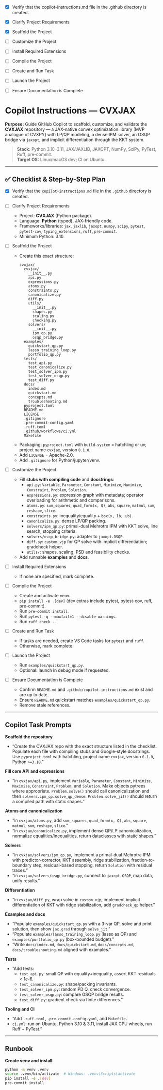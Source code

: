 <!-- Use this file to provide workspace-specific custom instructions to Copilot. For more details, visit https://code.visualstudio.com/docs/copilot/copilot-customization#_use-a-githubcopilotinstructionsmd-file -->
- [x] Verify that the copilot-instructions.md file in the .github directory is created.

- [x] Clarify Project Requirements
	<!-- Ask for project type, language, and frameworks if not specified. Skip if already provided. -->

- [x] Scaffold the Project
	<!--
	Ensure that the previous step has been marked as completed.
	Call project setup tool with projectType parameter.
	Run scaffolding command to create project files and folders.
	Use '.' as the working directory.
	If no appropriate projectType is available, search documentation using available tools.
	Otherwise, create the project structure manually using appropriate file creation tools.
	-->

- [ ] Customize the Project
	<!--
	Verify that all previous steps have been completed successfully and you have marked the step as completed.
	Develop a plan to modify codebase according to user requirements.
	Apply modifications using appropriate tools and user-provided references.
	Skip this step for "Hello World" projects.
	-->

- [ ] Install Required Extensions
	<!-- ONLY install extensions provided mentioned in the get_project_setup_info. Skip this step otherwise and mark as completed. -->

- [ ] Compile the Project
	<!--
	Verify that all previous steps have been completed.
	Install any missing dependencies.
	Run diagnostics and resolve any issues.
	Check for markdown files in project folder for relevant instructions on how to do this.
	-->

- [ ] Create and Run Task
	<!--
	Verify that all previous steps have been completed.
	Check https://code.visualstudio.com/docs/debugtest/tasks to determine if the project needs a task. If so, use the create_and_run_task to create and launch a task based on package.json, README.md, and project structure.
	Skip this step otherwise.
	 -->

- [ ] Launch the Project
	<!--
	Verify that all previous steps have been completed.
	Prompt user for debug mode, launch only if confirmed.
	 -->

- [ ] Ensure Documentation is Complete
	<!--
	Verify that all previous steps have been completed.
	Verify that README.md and the copilot-instructions.md file in the .github directory exists and contains current project information.
	Clean up the copilot-instructions.md file in the .github directory by removing all HTML comments.
	 -->


# Copilot Instructions — CVXJAX

**Purpose:** Guide GitHub Copilot to scaffold, customize, and validate the **CVXJAX** repository — a JAX-native convex optimization library (MVP analogue of CVXPY) with LP/QP modeling, a dense IPM solver, an OSQP bridge via `jaxopt`, and implicit differentiation through the KKT system.

> **Stack:** Python 3.10–3.11, JAX/JAXLIB, JAXOPT, NumPy, SciPy, PyTest, Ruff, pre-commit.  
> **Target OS:** Linux/macOS dev; CI on Ubuntu.

---

## ✅ Checklist & Step-by-Step Plan

- [x] Verify that the `copilot-instructions.md` file in the `.github` directory is created.

- [ ] Clarify Project Requirements  
  - Project: **CVXJAX** (Python package).  
  - Language: **Python** (typed), JAX-friendly code.  
  - Frameworks/libraries: `jax`, `jaxlib`, `jaxopt`, `numpy`, `scipy`, `pytest`, `pytest-cov`, `typing_extensions`, `ruff`, `pre-commit`.  
  - Minimum Python: 3.10.

- [ ] Scaffold the Project  
  - Create this exact structure:
    ```
    cvxjax/
      cvxjax/
        __init__.py
        api.py
        expressions.py
        atoms.py
        constraints.py
        canonicalize.py
        diff.py
        utils/
          __init__.py
          shapes.py
          scaling.py
          checking.py
        solvers/
          __init__.py
          ipm_qp.py
          osqp_bridge.py
      examples/
        quickstart_qp.py
        lasso_training_loop.py
        portfolio_qp.py
      tests/
        test_api.py
        test_canonicalize.py
        test_solver_ipm.py
        test_solver_osqp.py
        test_diff.py
      docs/
        index.md
        quickstart.md
        concepts.md
        troubleshooting.md
      pyproject.toml
      README.md
      LICENSE
      .gitignore
      .pre-commit-config.yaml
      .ruff.toml
      .github/workflows/ci.yml
      Makefile
    ```
  - Packaging: `pyproject.toml` with `build-system` = hatchling or uv; project name `cvxjax`, version `0.1.0`.  
  - Add `LICENSE` = Apache-2.0.  
  - Add `.gitignore` for Python/jupyter/venv.

- [ ] Customize the Project  
  - Fill **stubs with compiling code** and **docstrings**:
    - `api.py`: `Variable`, `Parameter`, `Constant`, `Minimize`, `Maximize`, `Constraint`, `Problem`, `Solution`.  
    - `expressions.py`: expression graph with metadata; operator overloading for arithmetic and comparisons.  
    - `atoms.py`: `sum_squares`, `quad_form(x, Q)`, `abs`, `square`, `matmul`, `sum`, `reshape`, `slice`.  
    - `constraints.py`: inequality/equality + `box(x, lb, ub)`.  
    - `canonicalize.py`: dense LP/QP packing.  
    - `solvers/ipm_qp.py`: primal-dual Mehrotra IPM with KKT solve, line search, stopping criteria.  
    - `solvers/osqp_bridge.py`: adapter to `jaxopt.OSQP`.  
    - `diff.py`: `custom_vjp` for QP solve with implicit differentiation; gradcheck helper.  
    - `utils/`: shapes, scaling, PSD and feasibility checks.  
  - Add runnable **examples** and **docs**.

- [ ] Install Required Extensions  
  - If none are specified, mark complete.

- [ ] Compile the Project  
  - Create and activate venv.  
  - `pip install -e .[dev]` (dev extras include pytest, pytest-cov, ruff, pre-commit).  
  - Run `pre-commit install`.  
  - Run `pytest -q --maxfail=1 --disable-warnings`.  
  - Run `ruff check .`.

- [ ] Create and Run Task  
  - If tasks are needed, create VS Code tasks for `pytest` and `ruff`.  
  - Otherwise, mark complete.

- [ ] Launch the Project  
  - Run `examples/quickstart_qp.py`.  
  - Optional: launch in debug mode if requested.

- [ ] Ensure Documentation is Complete  
  - Confirm `README.md` and `.github/copilot-instructions.md` exist and are up to date.  
  - Ensure `README.md` quickstart matches `examples/quickstart_qp.py`.  
  - Remove stale references.  

---

## Copilot Task Prompts

**Scaffold the repository**
- “Create the CVXJAX repo with the exact structure listed in the checklist. Populate each file with compiling stubs and Google-style docstrings. Use `pyproject.toml` with hatchling, project name `cvxjax`, version `0.1.0`, Python `>=3.10`.”

**Fill core API and expressions**
- “In `cvxjax/api.py`, implement `Variable`, `Parameter`, `Constant`, `Minimize`, `Maximize`, `Constraint`, `Problem`, and `Solution`. Make objects pytrees where appropriate. `Problem.solve()` should call canonicalization and then `solvers.ipm_qp.solve_qp_dense`. `Problem.solve_jit()` should return a compiled path with static shapes.”

**Atoms and canonicalization**
- “In `cvxjax/atoms.py`, add `sum_squares`, `quad_form(x, Q)`, `abs`, `square`, `matmul`, `sum`, `reshape`, `slice`.”  
- “In `cvxjax/canonicalize.py`, implement dense QP/LP canonicalization, normalize equalities/inequalities, return dataclasses with static shapes.”

**Solvers**
- “In `cvxjax/solvers/ipm_qp.py`, implement a primal-dual Mehrotra IPM with predictor-corrector, KKT assembly, ridge stabilization, fraction-to-boundary step, residual-based stopping, return `Solution` with residual traces.”  
- “In `cvxjax/solvers/osqp_bridge.py`, connect to `jaxopt.OSQP`, map data, unify results.”

**Differentiation**
- “In `cvxjax/diff.py`, wrap solve in `custom_vjp`, implement implicit differentiation of KKT with ridge stabilization, add `gradcheck_qp` helper.”

**Examples and docs**
- “Populate `examples/quickstart_qp.py` with a 3-var QP, solve and print solution, then show `jax.grad` through `solve_jit`.”  
- “Populate `examples/lasso_training_loop.py` (lasso as QP) and `examples/portfolio_qp.py` (box-bounded budget).”  
- “Write `docs/index.md`, `docs/quickstart.md`, `docs/concepts.md`, `docs/troubleshooting.md` aligned with examples.”

**Tests**
- “Add tests:
  - `test_api.py`: small QP with equality+inequality, assert KKT residuals < 1e-6.
  - `test_canonicalize.py`: shape/packing invariants.
  - `test_solver_ipm.py`: random PD Q, check convergence.
  - `test_solver_osqp.py`: compare OSQP bridge results.
  - `test_diff.py`: gradient check via finite differences.”

**Tooling and CI**
- “Add `.ruff.toml`, `.pre-commit-config.yaml`, and `Makefile`.  
- `ci.yml`: run on Ubuntu, Python 3.10 & 3.11, install JAX CPU wheels, run Ruff + PyTest.”

---

## Runbook

**Create venv and install**
```bash
python -m venv .venv
source .venv/bin/activate  # Windows: .venv\Scripts\activate
pip install -e .[dev]
pre-commit install


